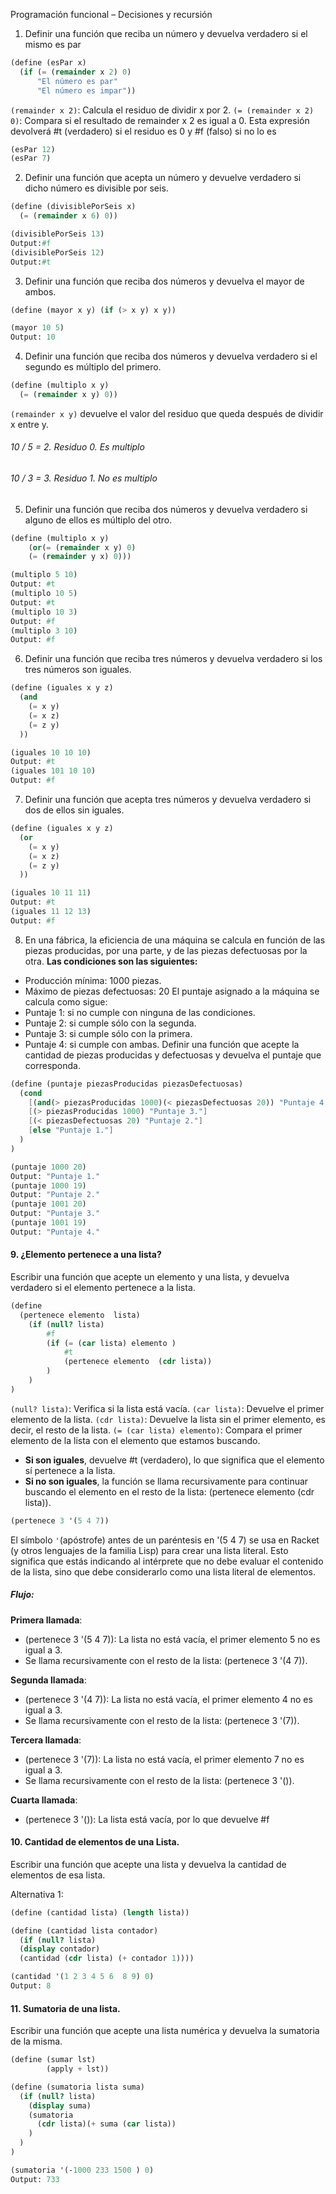 Programación funcional – Decisiones y recursión 
1. Definir una función que reciba un número y devuelva verdadero si el mismo es par

```scheme
(define (esPar x)
  (if (= (remainder x 2) 0)
      "El número es par"
      "El número es impar"))
```
`(remainder x 2)`: Calcula el residuo de dividir x por 2.
`(= (remainder x 2) 0)`: Compara si el resultado de remainder x 2 es igual a 0. Esta expresión devolverá #t (verdadero) si el residuo es 0 y #f (falso) si no lo es

```prolog
(esPar 12) 
(esPar 7)
```

2. Definir una función que acepta un número y devuelve verdadero si dicho número es divisible  por seis. 

```scheme
(define (divisiblePorSeis x)   
  (= (remainder x 6) 0))
```
```scheme
(divisiblePorSeis 13)
Output:#f
(divisiblePorSeis 12)
Output:#t
```

3. Definir una función que reciba dos números y devuelva el mayor de ambos.
```scheme
(define (mayor x y) (if (> x y) x y))
```
```scheme
(mayor 10 5)
Output: 10
```
4. Definir una función que reciba dos números y devuelva verdadero si el segundo es múltiplo del primero. 
```scheme
(define (multiplo x y)
  (= (remainder x y) 0))
```
`(remainder x y)` devuelve el valor del residuo que queda después de dividir x entre y.
###### 10 / 5 = 2. Residuo 0. Es multiplo
###### 10 / 3 = 3. Residuo 1. No es multiplo

5. Definir una función que reciba dos números y devuelva verdadero si alguno de ellos es  múltiplo del otro. 

```scheme
(define (multiplo x y)
    (or(= (remainder x y) 0)
    (= (remainder y x) 0)))
```

```scheme
(multiplo 5 10)
Output: #t
(multiplo 10 5)
Output: #t
(multiplo 10 3)
Output: #f
(multiplo 3 10)
Output: #f
```

6. Definir una función que reciba tres números y devuelva verdadero si los tres números son  iguales. 
```scheme
(define (iguales x y z)
  (and
    (= x y)
    (= x z)
    (= z y)
  ))
```
```scheme
(iguales 10 10 10)
Output: #t
(iguales 101 10 10)
Output: #f
```

7. Definir una función que acepta tres números y devuelva verdadero si dos de ellos sin iguales.
```scheme
(define (iguales x y z)
  (or
    (= x y)
    (= x z)
    (= z y)
  ))
```
```scheme
(iguales 10 11 11)
Output: #t
(iguales 11 12 13)
Output: #f
```

8. En una fábrica, la eficiencia de una máquina se calcula en función de las piezas producidas, por una parte, y de las piezas defectuosas por la otra.
__Las condiciones son las siguientes:__ 
- Producción mínima: 1000 piezas. 
- Máximo de piezas defectuosas: 20 
El puntaje asignado a la máquina se calcula como sigue: 
- Puntaje 1: si no cumple con ninguna de las condiciones. 
- Puntaje 2: si cumple sólo con la segunda. 
- Puntaje 3: si cumple sólo con la primera. 
- Puntaje 4: si cumple con ambas. 
Definir una función que acepte la cantidad de piezas producidas y defectuosas y devuelva el  puntaje que corresponda. 



```scheme
(define (puntaje piezasProducidas piezasDefectuosas)
  (cond 
    [(and(> piezasProducidas 1000)(< piezasDefectuosas 20)) "Puntaje 4."]
    [(> piezasProducidas 1000) "Puntaje 3."]
    [(< piezasDefectuosas 20) "Puntaje 2."]
    [else "Puntaje 1."]
  )
)
```

```scheme
(puntaje 1000 20)
Output: "Puntaje 1."
(puntaje 1000 19)
Output: "Puntaje 2."
(puntaje 1001 20)
Output: "Puntaje 3."
(puntaje 1001 19)
Output: "Puntaje 4."
```

#### 9. ¿Elemento pertenece a una lista? 
Escribir una función que acepte un elemento y una lista, y devuelva verdadero si el elemento  pertenece a la lista. 
```scheme
(define 
  (pertenece elemento  lista)
    (if (null? lista)                 
        #f                             
        (if (= (car lista) elemento )          
            #t                        
            (pertenece elemento  (cdr lista))
        )
    )
)
```
`(null? lista)`: Verifica si la lista está vacía. 
`(car lista)`: Devuelve el primer elemento de la lista.
`(cdr lista)`: Devuelve la lista sin el primer elemento, es decir, el resto de la lista.
`(= (car lista) elemento)`: Compara el primer elemento de la lista con el elemento que estamos buscando.
- __Si son iguales__, devuelve #t (verdadero), lo que significa que el elemento sí pertenece a la lista.
- __Si no son iguales__, la función se llama recursivamente para continuar buscando el elemento en el resto de la lista: (pertenece elemento (cdr lista)).


```scheme
(pertenece 3 '(5 4 7))
```

El símbolo `'`(apóstrofe) antes de un paréntesis en '(5 4 7) se usa en Racket (y otros lenguajes de la familia Lisp) para crear una lista literal. Esto significa que estás indicando al intérprete que no debe evaluar el contenido de la lista, sino que debe considerarlo como una lista literal de elementos.

##### Flujo:
__Primera llamada__:
- (pertenece 3 '(5 4 7)): La lista no está vacía, el primer elemento 5 no es igual a 3.
- Se llama recursivamente con el resto de la lista: (pertenece 3 '(4 7)).

__Segunda llamada__:
- (pertenece 3 '(4 7)): La lista no está vacía, el primer elemento 4 no es igual a 3.
- Se llama recursivamente con el resto de la lista: (pertenece 3 '(7)).

__Tercera llamada__: 
- (pertenece 3 '(7)): La lista no está vacía, el primer elemento 7 no es igual a 3.
- Se llama recursivamente con el resto de la lista: (pertenece 3 '()).

__Cuarta llamada__: 
- (pertenece 3 '()): La lista está vacía, por lo que devuelve #f


#### 10. Cantidad de elementos de una Lista. 
Escribir una función que acepte una lista y devuelva la cantidad de elementos de esa lista.

Alternativa 1:
```scheme
(define (cantidad lista) (length lista))
```
```scheme
(define (cantidad lista contador)
  (if (null? lista)
  (display contador)
  (cantidad (cdr lista) (+ contador 1))))
```
```scheme
(cantidad '(1 2 3 4 5 6  8 9) 0)
Output: 8
```
#### 11. Sumatoria de una lista.
Escribir una función que acepte una lista numérica y devuelva la sumatoria de la misma. 

```scheme
(define (sumar lst) 
  		(apply + lst))
```
```scheme
(define (sumatoria lista suma)
  (if (null? lista)
    (display suma)
    (sumatoria 
      (cdr lista)(+ suma (car lista))
    )
  )
)
```
```scheme
(sumatoria '(-1000 233 1500 ) 0)
Output: 733
```